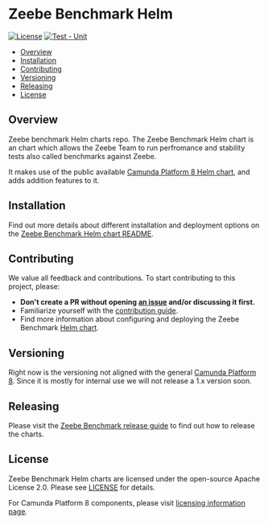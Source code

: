 # Zeebe Benchmark Helm 

[![License](https://img.shields.io/badge/License-Apache%202.0-blue.svg)](https://opensource.org/licenses/Apache-2.0)
[![Test - Unit](https://github.com/zeebe-io/benchmark-helm/actions/workflows/build.yaml/badge.svg)](https://github.com/zeebe-io/benchmark-helm/actions/workflows/build.yaml)

- [Overview](#overview)
- [Installation](#installation)
- [Contributing](#contributing)
- [Versioning](#versioning)
- [Releasing](#releasing)
- [License](#license)

## Overview

Zeebe benchmark Helm charts repo. The Zeebe Benchmark Helm chart is an chart which allows the Zeebe Team
to run perfromance and stability tests also called benchmarks against Zeebe. 

It makes use of the public available [Camunda Platform 8 Helm chart](https://github.com/zeebe-io/benchmark-helm/actions/workflows/build.yaml), and adds addition features to it.

## Installation

Find out more details about different installation and deployment options
on the [Zeebe Benchmark Helm chart README](./charts/zeebe-benchmark/README.md).

## Contributing

We value all feedback and contributions. To start contributing to this project, please:

- **Don't create a PR without opening [an issue](https://github.com/zeebe-io/benchmark-helm/issues/new/choose)
  and/or discussing it first.**
- Familiarize yourself with the
  [contribution guide](./CONTRIBUTING.md).
- Find more information about configuring and deploying the Zeebe Benchmark
  [Helm chart](./charts/zeebe-benchmark/README.md).

## Versioning

Right now is the versioning not aligned with the general [Camunda Platform 8](https://github.com/camunda/camunda-platform).
Since it is mostly for internal use we will not release a 1.x version soon.

## Releasing

Please visit the [Zeebe Benchmark release guide](./RELEASE.md) to find out how to release the charts.

## License

Zeebe Benchmark Helm charts are licensed under the open-source Apache License 2.0.
Please see [LICENSE](LICENSE) for details.

For Camunda Platform 8 components, please visit
[licensing information page](https://docs.camunda.io/docs/reference/licenses).
